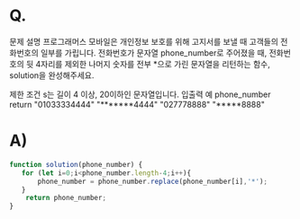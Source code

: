 # Q.
문제 설명
프로그래머스 모바일은 개인정보 보호를 위해 고지서를 보낼 때 고객들의 전화번호의 일부를 가립니다.
전화번호가 문자열 phone_number로 주어졌을 때, 전화번호의 뒷 4자리를 제외한 나머지 숫자를 전부 *으로 가린 문자열을 리턴하는 함수, solution을 완성해주세요.

제한 조건
s는 길이 4 이상, 20이하인 문자열입니다.
입출력 예
phone_number	return
"01033334444"	"*******4444"
"027778888"	"*****8888"

# A)
```js
function solution(phone_number) {
   for (let i=0;i<phone_number.length-4;i++){
       phone_number = phone_number.replace(phone_number[i],'*');
   }
    return phone_number;
}
```
